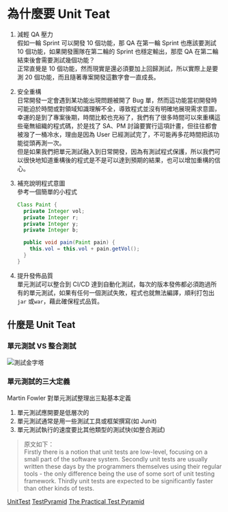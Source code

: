 # 為什麼要 Unit Teat

1. 減輕 QA 壓力<br/>
   假如一輪 Sprint 可以開發 10 個功能，那 QA 在第一輪 Sprint 也應該要測試 10 個功能，如果開發團隊在第二輪的 Sprint
   也穩定輸出，那麼 QA 在第二輪結束後會需要測試幾個功能？<br/>
   正常直覺是 10 個功能，然而現實是還必須要加上回歸測試，所以實際上是要測 20 個功能，而且隨著專案開發這數字會一直成長。
2. 安全重構<br/>
   日常開發一定會遇到某功能出現問題被開了 Bug
   單，然而這功能當初開發時可能迫於時間或對領域知識理解不全，導致程式並沒有明確地展現需求意圖，幸運的是到了專案後期，時間比較也充裕了，我們有了很多時間可以來重構這些毫無組織的程式碼，於是找了
   SA、PM 討論要實行這項計畫，但往往都會被潑了一桶冷水，理由是因為 User
   已經測試完了，不可能再多花時間把該功能從頭再測一次。<br/>
   但是如果我們把單元測試融入到日常開發，因為有測試程式保護，所以我們可以很快地知道重構後的程式是不是可以達到預期的結果，也可以增加重構的信心。
3. 補充說明程式意圖<br/>
   參考一個簡單的小程式
   ```Java
   Class Paint {
     private Integer vol;
     private Integer r;
     private Integer y;
     private Integer b;
   
     public void pain(Paint pain) {
       this.vol = this.vol + pain.getVol();
     }
   }
   ```

4. 提升發佈品質<br/>
   單元測試可以整合到 CI/CD
   達到自動化測試，每次的版本發佈都必須跑過所有的單元測試，如果有任何一個測試失敗，程式也就無法編譯，順利打包出``jar``
   或``war``，藉此確保程式品質。

## 什麼是 Unit Teat

### 單元測試 VS 整合測試

![測試金字塔](TestPyramid.png)

### 單元測試的三大定義

Martin Fowler 對單元測試整理出三點基本定義

1. 單元測試應開要是低層次的
2. 單元測試通常是用一些測試工具或框架撰寫(如 Junit)
3. 單元測試執行的速度要比其他類型的測試快(如整合測試)

> 原文如下：<br/>
> Firstly there is a notion that unit tests are low-level, focusing on a small part of the software system. Secondly unit
> tests are usually written these days by the programmers themselves using their regular tools - the only difference being
> the use of some sort of unit testing framework. Thirdly unit tests are expected to be significantly faster than other
> kinds of tests.

<seealso>
   <category ref="why">
      <a href="https://martinfowler.com/bliki/UnitTest.html">UnitTest</a>
      <a href="https://martinfowler.com/bliki/TestPyramid.html">TestPyramid</a>
      <a href="https://martinfowler.com/articles/practical-test-pyramid.html">The Practical Test Pyramid</a>
   </category>
</seealso>